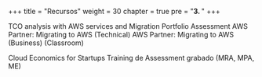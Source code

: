 +++ 
title = "Recursos" 
weight = 30
chapter = true
pre = "<b>3. </b>"
+++

TCO analysis with AWS services and Migration Portfolio Assessment
AWS Partner: Migrating to AWS (Technical)
AWS Partner: Migrating to AWS (Business) (Classroom)

Cloud Economics for Startups
Training de Assessment grabado (MRA, MPA, ME)
